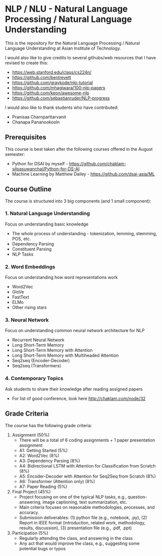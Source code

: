 # NLP / NLU - Natural Language Processing / Natural Language Understanding

This is the repository for the Natural Language Processing / Natural Language Understanding at Asian Institute of Technology.

I would also like to give credits to several githubs/web resources that I have revised to create this:

- https://web.stanford.edu/class/cs224n/
- https://github.com/bentrevett
- https://github.com/graykode/nlp-tutorial
- https://github.com/mhagiwara/100-nlp-papers
- https://github.com/keon/awesome-nlp
- https://github.com/sebastianruder/NLP-progress

I would also like to thank students who have contributed:

- Pranisaa Charnparttarvanit
- Chanapa Pananookooln

## Prerequisites

This course is best taken after the following courses offered in the August semester:

- Python for DSAI by myself - https://github.com/chaklam-silpasuwanchai/Python-for-DS-AI
- Machine Learning by Matthew Dailey - https://github.com/dsai-asia/ML

## Course Outline

The course is structured into 3 big components (and 1 small component):

### 1. Natural Language Understanding
Focus on understanding basic knowledge
  - The whole process of understanding - tokenization, lemming, stemming, POS, etc.
  - Dependency Parsing
  - Constituent Parsing
  - NLP Tasks

### 2. Word Embeddings
Focus on understanding how word representations work
  - Word2Vec
  - GloVe
  - FastText
  - ELMo
  - Other rising stars
  
### 3. Neural Network
Focus on understanding common neural network architecture for NLP
  - Recurrent Neural Network
  - Long Short-Term Memory
  - Long Short-Term Memory with Attention
  - Long Short-Term Memory with Multiheaded Attention
  - Seq2seq (Encoder-Decoder)
  - Seq2seq (Transformers)

### 4. Contemporary Topics
Ask students to share their knowledge after reading assigned papers
  - For list of good conference, look here http://chaklam.com/node/32 

## Grade Criteria

The course has the following grade criteria:
1. Assignment (50%)
    - There will be a total of 6 coding assignments + 1 paper presentation assignment
    -  A1: Getting Started (5%)
    -  A2: Word2Vec (8%)
    -  A3: Dependency Parsing (8%)
    -  A4: Bidirectional LSTM with Attention for Classification from Scratch (8%)
    -  A5: Encoder-Decoder with Attention for Seq2Seq from Scratch (8%)
    -  A6: Transformer (Attention only) (8%)
    -  A7: Paper Reading (5%)  
2. Final Project (45%)
    - Project focusing on one of the typical NLP tasks, e.g., question-answering, image captioning, text summarization, etc.
    - Main criteria focuses on reasonable methodologies, processes, and accuracy.
    - Submission deliverables:  (1) python file (e.g., notebook, .py), (2) Report in IEEE format (introduction, related work, methodology, results, discussion), (3) presentation file (e.g., .pdf, .ppt)
3. Participation (5%)
    - Regularly attending the class, and answering in the class
    - Any act that would improve the class, e.g., suggesting some potential bugs or typos
